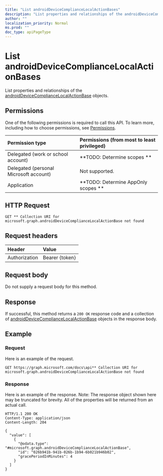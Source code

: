 ```yaml
---
title: "List androidDeviceComplianceLocalActionBases"
description: "List properties and relationships of the androidDeviceComplianceLocalActionBase objects."
author: ""
localization_priority: Normal
ms.prod: ""
doc_type: apiPageType
---
```


# List androidDeviceComplianceLocalActionBases

List properties and relationships of the [androidDeviceComplianceLocalActionBase](../resources/androiddevicecompliancelocalactionbase.md) objects.

## Permissions
One of the following permissions is required to call this API. To learn more, including how to choose permissions, see [Permissions](/concepts/permissions-reference.md).

|Permission type|Permissions (from most to least privileged)|
|:---|:---|
|Delegated (work or school account)|**TODO: Determine scopes **|
|Delegated (personal Microsoft account)|Not supported.|
|Application|**TODO: Determine AppOnly scopes **|

## HTTP Request
<!-- {
  "blockType": "ignored"
}
-->
``` http
GET ** Collection URI for microsoft.graph.androidDeviceComplianceLocalActionBase not found
```

## Request headers
|Header|Value|
|:---|:---|
|Authorization|Bearer {token}|

## Request body
Do not supply a request body for this method.

## Response
If successful, this method returns a `200 OK` response code and a collection of [androidDeviceComplianceLocalActionBase](../resources/androiddevicecompliancelocalactionbase.md) objects in the response body.

## Example

### Request
Here is an example of the request.
<!-- {
  "blockType": "request",
  "name": "get_androiddevicecompliancelocalactionbase"
}
-->
``` http
GET https://graph.microsoft.com/docs\api** Collection URI for microsoft.graph.androidDeviceComplianceLocalActionBase not found
```

### Response
Here is an example of the response. Note: The response object shown here may be truncated for brevity. All of the properties will be returned from an actual call.
<!-- {
  "blockType": "response",
  "truncated": true,
  "@odata.type": "collection(microsoft.graph.androiddevicecompliancelocalactionbase)"
}
-->
``` http
HTTP/1.1 200 OK
Content-Type: application/json
Content-Length: 204

{
  "value": [
    {
      "@odata.type": "#microsoft.graph.androidDeviceComplianceLocalActionBase",
      "id": "026b941b-941b-026b-1b94-6b021b946b02",
      "gracePeriodInMinutes": 4
    }
  ]
}
```

